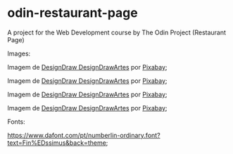 # odin-restaurant-page
A project for the Web Development course by The Odin Project (Restaurant Page)

Images:

Imagem de <a href="https://pixabay.com/pt/users/designdrawartes-8580564/?utm_source=link-attribution&amp;utm_medium=referral&amp;utm_campaign=image&amp;utm_content=4968645">DesignDraw DesignDrawArtes</a> por <a href="https://pixabay.com/pt//?utm_source=link-attribution&amp;utm_medium=referral&amp;utm_campaign=image&amp;utm_content=4968645">Pixabay</a>;

Imagem de <a href="https://pixabay.com/pt/users/designdrawartes-8580564/?utm_source=link-attribution&amp;utm_medium=referral&amp;utm_campaign=image&amp;utm_content=5163790">DesignDraw DesignDrawArtes</a> por <a href="https://pixabay.com/pt//?utm_source=link-attribution&amp;utm_medium=referral&amp;utm_campaign=image&amp;utm_content=5163790">Pixabay</a>;

Imagem de <a href="https://pixabay.com/pt/users/designdrawartes-8580564/?utm_source=link-attribution&amp;utm_medium=referral&amp;utm_campaign=image&amp;utm_content=5107039">DesignDraw DesignDrawArtes</a> por <a href="https://pixabay.com/pt//?utm_source=link-attribution&amp;utm_medium=referral&amp;utm_campaign=image&amp;utm_content=5107039">Pixabay</a>;

Imagem de <a href="https://pixabay.com/pt/users/designdrawartes-8580564/?utm_source=link-attribution&amp;utm_medium=referral&amp;utm_campaign=image&amp;utm_content=5143513">DesignDraw DesignDrawArtes</a> por <a href="https://pixabay.com/pt//?utm_source=link-attribution&amp;utm_medium=referral&amp;utm_campaign=image&amp;utm_content=5143513">Pixabay</a>;


Fonts:

https://www.dafont.com/pt/numberlin-ordinary.font?text=Fin%EDssimus&back=theme;

